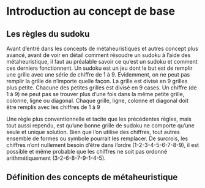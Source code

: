 # Introduction au concept de base

## Les règles du sudoku
Avant d’entré dans les concepts de métaheuristiques et autres concept plus avancé, avant de voir en détail comment résoudre un sudoku à l’aide des métaheuristique, il faut au préalable savoir ce qu’est un sudoku et comment ces derniers fonctionnent. Un sudoku est un jeu dont le but est de remplir une grille avec une série de chiffre de 1 à 9. Evidemment, on ne peut pas remplir la grille de n’importe quelle façon. La grille est divisé en 9 grilles plus petite. Chacune des petites grilles est divisé en 9 cases. Un chiffre (de 1 à 9) ne peut pas se trouver plus d’une fois dans la même petite grille, colonne, ligne ou diagonal. Chaque grille, ligne, colonne et diagonal doit être remplis avec les chiffres de 1 à 9

Une règle plus conventionnelle et tacite que les précédentes règles, mais tout aussi rependu, est qu’une bonne grille de sudoku ne comporte qu’une seule et unique solution. Bien que l’on utilise des chiffres, tout autres ensemble de formes ou symbole pourrait les remplacer. De surcrois, les chiffres n’ont nullement besoin d’être dans l’ordre (1-2-3-4-5-6-7-8-9), il est possible et même probable que les chiffres ne soit pas ordonné arithmétiquement (3-2-6-8-7-9-1-4-5). 

## Définition des concepts de métaheuristique
